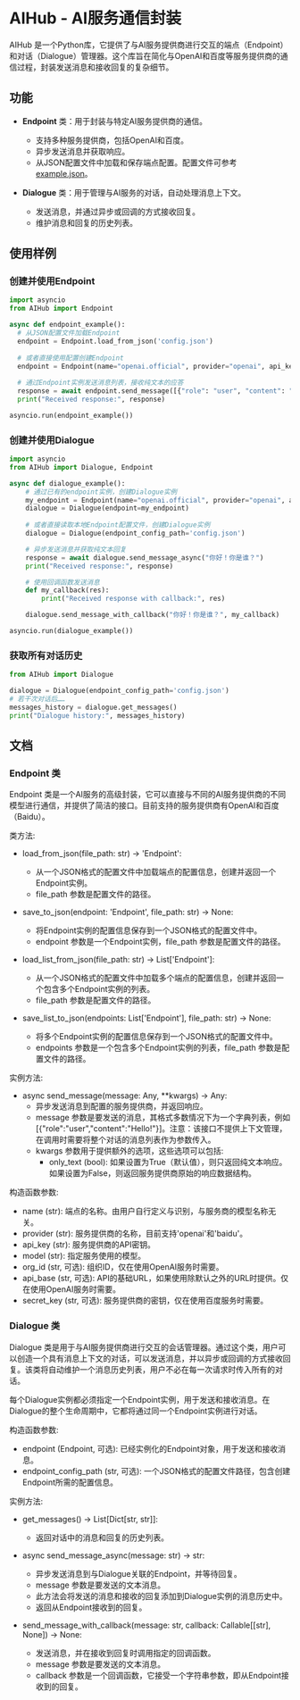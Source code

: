 # AIHub - AI服务通信封装

AIHub 是一个Python库，它提供了与AI服务提供商进行交互的端点（Endpoint）和对话（Dialogue）管理器。这个库旨在简化与OpenAI和百度等服务提供商的通信过程，封装发送消息和接收回复的复杂细节。

## 功能

- **Endpoint** 类：用于封装与特定AI服务提供商的通信。
  - 支持多种服务提供商，包括OpenAI和百度。
  - 异步发送消息并获取响应。
  - 从JSON配置文件中加载和保存端点配置。配置文件可参考[example.json](example.json)。

- **Dialogue** 类：用于管理与AI服务的对话，自动处理消息上下文。
  - 发送消息，并通过异步或回调的方式接收回复。
  - 维护消息和回复的历史列表。

## 使用样例
### 创建并使用Endpoint
```python
import asyncio
from AIHub import Endpoint

async def endpoint_example():
  # 从JSON配置文件加载Endpoint
  endpoint = Endpoint.load_from_json('config.json')
  
  # 或者直接使用配置创建Endpoint
  endpoint = Endpoint(name="openai.official", provider="openai", api_key="sk-xxx", model="gpt-4-1106-preview")
  
  # 通过Endpoint实例发送消息列表，接收纯文本的应答
  response = await endpoint.send_message([{"role": "user", "content": "你好！"}], only_text=True)
  print("Received response:", response)

asyncio.run(endpoint_example())
```

### 创建并使用Dialogue
```python
import asyncio
from AIHub import Dialogue, Endpoint

async def dialogue_example():
    # 通过已有的endpoint实例，创建Dialogue实例
    my_endpoint = Endpoint(name="openai.official", provider="openai", api_key="sk-xxx", model="gpt-4-1106-preview")
    dialogue = Dialogue(endpoint=my_endpoint)
    
    # 或者直接读取本地Endpoint配置文件，创建Dialogue实例
    dialogue = Dialogue(endpoint_config_path='config.json')

    # 异步发送消息并获取纯文本回复
    response = await dialogue.send_message_async("你好！你是谁？")
    print("Received response:", response)

    # 使用回调函数发送消息
    def my_callback(res):
        print("Received response with callback:", res)

    dialogue.send_message_with_callback("你好！你是谁？", my_callback)

asyncio.run(dialogue_example())
```

### 获取所有对话历史
```python
from AIHub import Dialogue

dialogue = Dialogue(endpoint_config_path='config.json')
# 若干次对话后……
messages_history = dialogue.get_messages()
print("Dialogue history:", messages_history)
```

## 文档
### Endpoint 类
Endpoint 类是一个AI服务的高级封装，它可以直接与不同的AI服务提供商的不同模型进行通信，并提供了简洁的接口。目前支持的服务提供商有OpenAI和百度（Baidu）。

类方法:

- load_from_json(file_path: str) -> 'Endpoint':
    - 从一个JSON格式的配置文件中加载端点的配置信息，创建并返回一个Endpoint实例。
    - file_path 参数是配置文件的路径。

- save_to_json(endpoint: 'Endpoint', file_path: str) -> None:
    - 将Endpoint实例的配置信息保存到一个JSON格式的配置文件中。
    - endpoint 参数是一个Endpoint实例，file_path 参数是配置文件的路径。

- load_list_from_json(file_path: str) -> List['Endpoint']:
    - 从一个JSON格式的配置文件中加载多个端点的配置信息，创建并返回一个包含多个Endpoint实例的列表。
    - file_path 参数是配置文件的路径。

- save_list_to_json(endpoints: List['Endpoint'], file_path: str) -> None:
    - 将多个Endpoint实例的配置信息保存到一个JSON格式的配置文件中。
    - endpoints 参数是一个包含多个Endpoint实例的列表，file_path 参数是配置文件的路径。

实例方法:

- async send_message(message: Any, **kwargs) -> Any:
    - 异步发送消息到配置的服务提供商，并返回响应。
    - message 参数是要发送的消息，其格式多数情况下为一个字典列表，例如[{"role":"user","content":"Hello!"}]。注意：该接口不提供上下文管理，在调用时需要将整个对话的消息列表作为参数传入。
    - kwargs 参数用于提供额外的选项，这些选项可以包括:
        - only_text (bool): 如果设置为True（默认值），则只返回纯文本响应。如果设置为False，则返回服务提供商原始的响应数据结构。

构造函数参数:

- name (str): 端点的名称。由用户自行定义与识别，与服务商的模型名称无关。
- provider (str): 服务提供商的名称，目前支持'openai'和'baidu'。
- api_key (str): 服务提供商的API密钥。
- model (str): 指定服务使用的模型。
- org_id (str, 可选): 组织ID，仅在使用OpenAI服务时需要。
- api_base (str, 可选): API的基础URL，如果使用除默认之外的URL时提供。仅在使用OpenAI服务时需要。
- secret_key (str, 可选): 服务提供商的密钥，仅在使用百度服务时需要。


### Dialogue 类

Dialogue 类是用于与AI服务提供商进行交互的会话管理器。通过这个类，用户可以创造一个具有消息上下文的对话，可以发送消息，并以异步或回调的方式接收回复。该类将自动维护一个消息历史列表，用户不必在每一次请求时传入所有的对话。

每个Dialogue实例都必须指定一个Endpoint实例，用于发送和接收消息。在Dialogue的整个生命周期中，它都将通过同一个Endpoint实例进行对话。

构造函数参数:

- endpoint (Endpoint, 可选): 已经实例化的Endpoint对象，用于发送和接收消息。
- endpoint_config_path (str, 可选): 一个JSON格式的配置文件路径，包含创建Endpoint所需的配置信息。

实例方法:

- get_messages() -> List[Dict[str, str]]:
    - 返回对话中的消息和回复的历史列表。

- async send_message_async(message: str) -> str:
    - 异步发送消息到与Dialogue关联的Endpoint，并等待回复。
    - message 参数是要发送的文本消息。
    - 此方法会将发送的消息和接收的回复添加到Dialogue实例的消息历史中。
    - 返回从Endpoint接收到的回复。

- send_message_with_callback(message: str, callback: Callable[[str], None]) -> None:
    - 发送消息，并在接收到回复时调用指定的回调函数。
    - message 参数是要发送的文本消息。
    - callback 参数是一个回调函数，它接受一个字符串参数，即从Endpoint接收到的回复。
